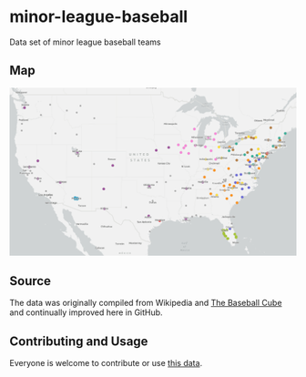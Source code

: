 # minor-league-baseball
Data set of minor league baseball teams

## Map

[![map](https://raw.githubusercontent.com/gavinr/minor-league-baseball/master/map.png)](https://arcgis.com/home/item.html?id=9ba5f21f49da4005a4acbecfd9589a1e)

## Source

The data was originally compiled from Wikipedia and [The Baseball Cube](http://www.thebaseballcube.com/minors/teams/) and continually improved here in GitHub.

## Contributing and Usage

Everyone is welcome to contribute or use [this data](https://github.com/gavinr/minor-league-baseball/blob/master/minor-league-baseball.csv).
